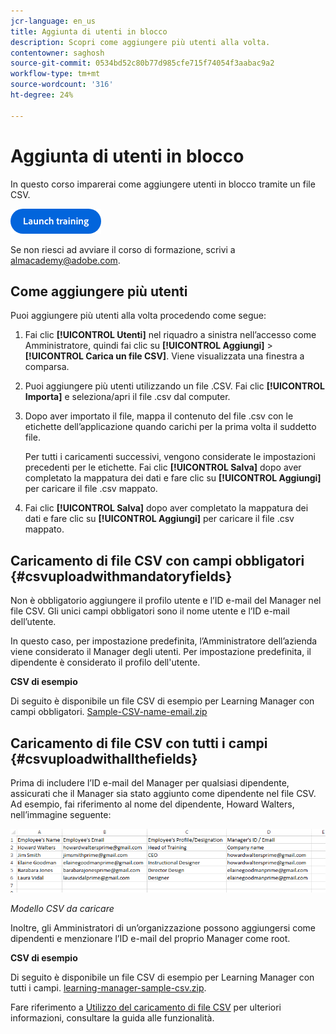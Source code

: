```yaml
---
jcr-language: en_us
title: Aggiunta di utenti in blocco
description: Scopri come aggiungere più utenti alla volta.
contentowner: saghosh
source-git-commit: 0534bd52c80b77d985cfe715f74054f3aabac9a2
workflow-type: tm+mt
source-wordcount: '316'
ht-degree: 24%

---
```




# Aggiunta di utenti in blocco

In questo corso imparerai come aggiungere utenti in blocco tramite un file CSV.

[![pulsante](feature-summary/assets/launch-training-button.png)](https://learningmanager.adobe.com/app/learner?accountId=98632&amp;sdid=51TC8QS1&amp;mv=display&amp;mv2=display#/course/7555555)

Se non riesci ad avviare il corso di formazione, scrivi a <almacademy@adobe.com>.

## Come aggiungere più utenti

Puoi aggiungere più utenti alla volta procedendo come segue:

1. Fai clic **[!UICONTROL Utenti]** nel riquadro a sinistra nell’accesso come Amministratore, quindi fai clic su **[!UICONTROL Aggiungi]** > **[!UICONTROL Carica un file CSV]**. Viene visualizzata una finestra a comparsa.

1. Puoi aggiungere più utenti utilizzando un file .CSV. Fai clic **[!UICONTROL Importa]** e seleziona/apri il file .csv dal computer.

1. Dopo aver importato il file, mappa il contenuto del file .csv con le etichette dell’applicazione quando carichi per la prima volta il suddetto file.

   Per tutti i caricamenti successivi, vengono considerate le impostazioni precedenti per le etichette. Fai clic **[!UICONTROL Salva]** dopo aver completato la mappatura dei dati e fare clic su **[!UICONTROL Aggiungi]** per caricare il file .csv mappato.

1. Fai clic **[!UICONTROL Salva]** dopo aver completato la mappatura dei dati e fare clic su **[!UICONTROL Aggiungi]** per caricare il file .csv mappato.

## Caricamento di file CSV con campi obbligatori {#csvuploadwithmandatoryfields}

Non è obbligatorio aggiungere il profilo utente e l’ID e-mail del Manager nel file CSV. Gli unici campi obbligatori sono il nome utente e l’ID e-mail dell’utente.

In questo caso, per impostazione predefinita, l’Amministratore dell’azienda viene considerato il Manager degli utenti. Per impostazione predefinita, il dipendente è considerato il profilo dell&#39;utente.

**CSV di esempio**

Di seguito è disponibile un file CSV di esempio per Learning Manager con campi obbligatori.
[Sample-CSV-name-email.zip](assets/sample-csv-name-email.zip)

## Caricamento di file CSV con tutti i campi {#csvuploadwithallthefields}

Prima di includere l’ID e-mail del Manager per qualsiasi dipendente, assicurati che il Manager sia stato aggiunto come dipendente nel file CSV. Ad esempio, fai riferimento al nome del dipendente, Howard Walters, nell’immagine seguente:

![](assets/csv-example.png)

*Modello CSV da caricare*

Inoltre, gli Amministratori di un’organizzazione possono aggiungersi come dipendenti e menzionare l’ID e-mail del proprio Manager come root.

**CSV di esempio**

Di seguito è disponibile un file CSV di esempio per Learning Manager con tutti i campi.
[learning-manager-sample-csv.zip](assets/learning-manager-sample-csv.zip).

Fare riferimento a  [Utilizzo del caricamento di file CSV](/help/migrated/administrators/feature-summary/add-users-user-groups.md) per ulteriori informazioni, consultare la guida alle funzionalità.
